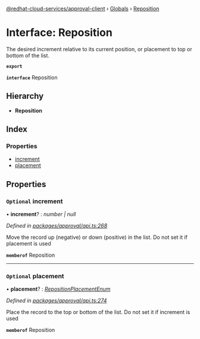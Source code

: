 [@redhat-cloud-services/approval-client](../README.md) › [Globals](../globals.md) › [Reposition](reposition.md)

# Interface: Reposition

The desired increment relative to its current position, or placement to top or bottom of the list.

**`export`** 

**`interface`** Reposition

## Hierarchy

* **Reposition**

## Index

### Properties

* [increment](reposition.md#optional-increment)
* [placement](reposition.md#optional-placement)

## Properties

### `Optional` increment

• **increment**? : *number | null*

*Defined in [packages/approval/api.ts:268](https://github.com/fhlavac/javascript-clients/blob/master/packages/approval/api.ts#L268)*

Move the record up (negative) or down (positive) in the list. Do not set it if placement is used

**`memberof`** Reposition

___

### `Optional` placement

• **placement**? : *[RepositionPlacementEnum](../enums/repositionplacementenum.md)*

*Defined in [packages/approval/api.ts:274](https://github.com/fhlavac/javascript-clients/blob/master/packages/approval/api.ts#L274)*

Place the record to the top or bottom of the list. Do not set it if increment is used

**`memberof`** Reposition

